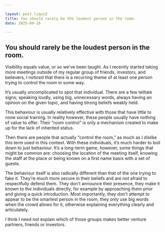 ```yaml
---

layout: post.liquid
title: You should rarely be the loudest person in the room.
date: 2025-09-26

---
```


## You should rarely be the loudest person in the room.

Visibility equals value, or so we’ve been taught. As I recently started taking more meetings outside of my regular group of friends, investors, and believers, I noticed that there is a recurring theme of at least one person trying to control the room in some way.

It’s usually uncomplicated to spot that individual. There are a few telltale signs; speaking loudly, using big, unnecessary words, always having an opinion on the given topic, and having strong beliefs weakly held. 

This behaviour is usually relatively effective with those that have little to none social training. In reality however, these people usually have nothing of value to offer. Their “room control” is only a mechanism created to make up for the lack of inherited status.

Then there are people that actually “control the room,” as much as I dislike this term used in this context. With these individuals, it’s much harder to boil down to just behaviour. It’s a long-term game, however, some things that might be common are: choosing the location of the meeting itself, knowing the staff at the place or being known on a first name basis with a set of guests.

The behaviour itself is also radically different than that of the one trying to fake it. They’re much more secure in their beliefs and are not afraid to respectfully defend them. They don’t announce their presence, they make it known to the individuals directly, for example by approaching them prior and giving a quick introduction. Most importantly, they don’t attempt to appear to be the smartest person in the room, they only use big words when the crowd allows for it, otherwise explaining everything clearly and articulately.

I think I need not explain which of those groups makes better venture partners, friends or investors. 




